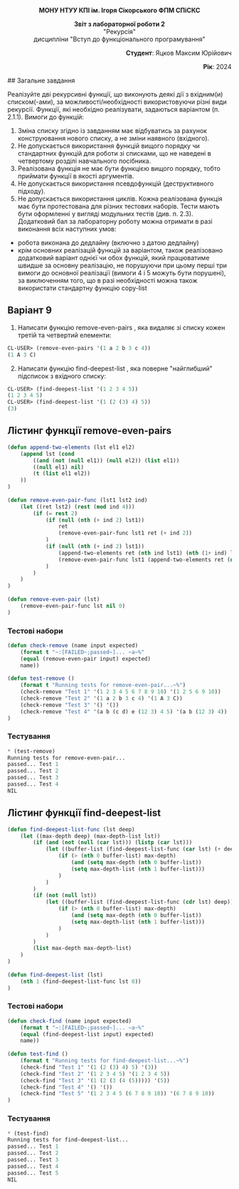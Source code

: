 <p align="center"><b>МОНУ НТУУ КПІ ім. Ігоря Сікорського ФПМ СПіСКС</b></p>  
<p align="center">  
<b>Звіт з лабораторної роботи 2</b><br/>  
"Рекурсія"<br/>  
дисципліни "Вступ до функціонального програмування"  
</p>  
<p align="right"><b>Студент</b>: Яцков Максим Юрійович</p>  
<p align="right"><b>Рік</b>: 2024</p>  
## Загальне завдання  

Реалізуйте дві рекурсивні функції, що виконують деякі дії з вхідним(и) списком(-ами), за можливості/необхідності використовуючи різні види рекурсії. Функції, які необхідно реалізувати, задаються варіантом (п. 2.1.1).
Вимоги до функцій:  
1. Зміна списку згідно із завданням має відбуватись за рахунок конструювання нового списку, а не зміни наявного (вхідного).  
2. Не допускається використання функцій вищого порядку чи стандартних функцій для роботи зі списками, що не наведені в четвертому розділі навчального посібника.  
3. Реалізована функція не має бути функцією вищого порядку, тобто приймати функції в якості аргументів.  
4. Не допускається використання псевдофункцій (деструктивного підходу). 
5. Не допускається використання циклів. 
Кожна реалізована функція має бути протестована для різних тестових наборів. Тести мають бути оформленні у вигляді модульних тестів (див. п. 2.3). 
Додатковий бал за лабораторну роботу можна отримати в разі виконання всіх наступних умов:  
- робота виконана до дедлайну (включно з датою дедлайну)  
- крім основних реалізацій функцій за варіантом, також реалізовано додатковий варіант однієї чи обох функцій, який працюватиме швидше за основну реалізацію, не порушуючи при цьому перші три вимоги до основної реалізації (вимоги 4 і 5 можуть бути порушені), за виключенням того, що в разі необхідності можна також використати стандартну функцію copy-list
## Варіант 9  
1. Написати функцію remove-even-pairs , яка видаляє зі списку кожен третій та четвертий елементи: 
```lisp
CL-USER> (remove-even-pairs '(1 a 2 b 3 c 4))  
(1 A 3 C)  
```
2. Написати функцію find-deepest-list , яка поверне "найглибший" підсписок з вхідного списку:  
```lisp
CL-USER> (find-deepest-list '(1 2 3 4 5))
(1 2 3 4 5)  
CL-USER> (find-deepest-list '(1 (2 (3) 4) 5))  
(3)
```
## Лістинг функції remove-even-pairs  
```lisp  
(defun append-two-elements (lst el1 el2)
    (append lst (cond
        ((and (not (null el1)) (null el2)) (list el1))
        ((null el1) nil)
        (t (list el1 el2))
    ))
)
  
(defun remove-even-pair-func (lst1 lst2 ind)
    (let ((ret lst2) (rest (mod ind 4)))
        (if (= rest 2)
            (if (null (nth (+ ind 2) lst1))
                ret
                (remove-even-pair-func lst1 ret (+ ind 2))
            )
            (if (null (nth (+ ind 2) lst1))
                (append-two-elements ret (nth ind lst1) (nth (1+ ind) lst1))
                (remove-even-pair-func lst1 (append-two-elements ret (nth ind lst1) (nth (1+ ind) lst1)) (+ ind 2))
            )
        )
    )
)
  
(defun remove-even-pair (lst)
    (remove-even-pair-func lst nil 0)
) 
```  
### Тестові набори  
```lisp  
(defun check-remove (name input expected)
    (format t "~:[FAILED~;passed~]... ~a~%"
    (equal (remove-even-pair input) expected)
    name))
  
(defun test-remove ()
    (format t "Running tests for remove-even-pair...~%")
    (check-remove "Test 1" '(1 2 3 4 5 6 7 8 9 10) '(1 2 5 6 9 10))
    (check-remove "Test 2" '(1 a 2 b 3 c 4) '(1 A 3 C))
    (check-remove "Test 3" '() '())
    (check-remove "Test 4" '(a b (c d) e (12 3) 4 5) '(a b (12 3) 4))
)
```  
### Тестування  
```lisp  
* (test-remove)
Running tests for remove-even-pair...
passed... Test 1
passed... Test 2
passed... Test 3
passed... Test 4
NIL
```  
## Лістинг функції find-deepest-list  
```lisp  
(defun find-deepest-list-func (lst deep)
    (let ((max-depth deep) (max-depth-list lst))
        (if (and (not (null (car lst))) (listp (car lst)))
            (let ((buffer-list (find-deepest-list-func (car lst) (+ deep 1))))
                (if (> (nth 0 buffer-list) max-depth)
                    (and (setq max-depth (nth 0 buffer-list))
                    (setq max-depth-list (nth 1 buffer-list)))
                )
            )
        )
        (if (not (null lst))
            (let ((buffer-list (find-deepest-list-func (cdr lst) deep)))
                (if (> (nth 0 buffer-list) max-depth)
                    (and (setq max-depth (nth 0 buffer-list))
                    (setq max-depth-list (nth 1 buffer-list)))
                )
            )
        )
        (list max-depth max-depth-list)
    )
)
  
(defun find-deepest-list (lst)
    (nth 1 (find-deepest-list-func lst 0))
)
```  
### Тестові набори  
```lisp  
(defun check-find (name input expected)
    (format t "~:[FAILED~;passed~]... ~a~%"
    (equal (find-deepest-list input) expected)
    name))
  
(defun test-find ()
    (format t "Running tests for find-deepest-list...~%")
    (check-find "Test 1" '(1 (2 (3) 4) 5) '(3))
    (check-find "Test 2" '(1 2 3 4 5) '(1 2 3 4 5))
    (check-find "Test 3" '(1 (2 (3 (4 (5))))) '(5))
    (check-find "Test 4" '() '())
    (check-find "Test 5" '(1 2 3 4 5 (6 7 8 9 10)) '(6 7 8 9 10))
)
```  
### Тестування  
```lisp  
* (test-find)
Running tests for find-deepest-list...
passed... Test 1
passed... Test 2
passed... Test 3
passed... Test 4
passed... Test 5
NIL
```